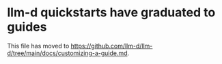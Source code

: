 # llm-d quickstarts have graduated to guides

This file has moved to <https://github.com/llm-d/llm-d/tree/main/docs/customizing-a-guide.md>.
